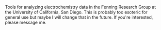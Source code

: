 Tools for analyzing electrochemistry data in the Fenning Research Group at the University of California, San Diego. This is probably too esoteric for general use but maybe I will change that in the future. If you're interested, please message me.